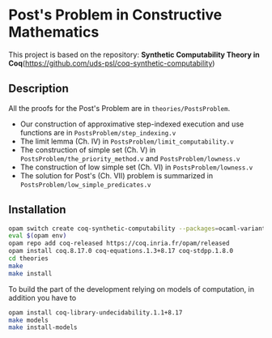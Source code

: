 # Post's Problem in Constructive Mathematics

This project is based on the repository: 
**Synthetic Computability Theory in Coq**(https://github.com/uds-psl/coq-synthetic-computability)

## Description
All the proofs for the Post's Problem are in `theories/PostsProblem`.

- Our construction of approximative step-indexed execution and use functions are in `PostsProblem/step_indexing.v`
- The limit lemma (Ch. IV) in `PostsProblem/limit_computability.v`
- The construction of simple set (Ch. V) in `PostsProblem/the_priority_method.v` and `PostsProblem/lowness.v`
- The construction of low simple set (Ch. VI) in `PostsProblem/lowness.v`
- The solution for Post's (Ch. VII) problem is summarized in `PostsProblem/low_simple_predicates.v`


<!-- 



# Synthetic Computability Theory in Coq

## Meta

- Author(s):
  - Yannick Forster
  - Felix Jahn
  - Dominik Kirst
  - Fabian Kunze
  - Nils Lauermann
  - Niklas Mück
- Maintainer:
  - Yannick Forster ([**@yforster**](https://github.com/yfrster))
- License: [MIT License](LICENSE)
- Compatible Coq versions: 8.17
- Additional dependencies: 
  - the [`stdpp` library](https://gitlab.mpi-sws.org/iris/stdpp)
  - optionally, the [Coq Library of Undecidability Proofs](https://github.com/uds-psl/coq-library-undecidability)
- Coq namespace: `SyntheticComputability`
- Related publication(s):
  - [Church’s Thesis and Related Axioms in Coq’s Type Theory](https://drops.dagstuhl.de/opus/volltexte/2021/13455/) doi:[10.4230/LIPIcs.CSL.2021.21](https://doi.org/10.4230/LIPIcs.CSL.2021.21)
  - [Parametric Church’s Thesis: Synthetic Computability Without Choice](https://arxiv.org/abs/2112.11781) doi:[10.1007/978-3-030-93100-1_6](https://doi.org/10.1007/978-3-030-93100-1_6)
  - [Computability in Constructive Type Theory](https://ps.uni-saarland.de/~forster/thesis.php) doi:[10.22028/D291-35758 ](https://dx.doi.org/10.22028/D291-35758)
  - [Synthetic Kolmogorov Complexity in Coq](https://drops.dagstuhl.de/opus/volltexte/2022/16721/) doi:[10.4230/LIPIcs.ITP.2022.12](https://doi.org/10.4230/LIPIcs.ITP.2022.12)
  - [Constructive and Synthetic Reducibility Degrees: Post's Problem for Many-One and Truth-Table Reducibility in Coq](https://doi.org/10.4230/LIPIcs.CSL.2023.21) doi:[10.4230/LIPIcs.CSL.2023.21](https://doi.org/10.4230/LIPIcs.CSL.2023.21)
  - [A Computational Cantor-Bernstein and Myhill's Isomorphism Theorem in Constructive Type Theory (Proof Pearl)](https://hal.inria.fr/hal-03891390/file/myhill-cantor-cpp23.pdf) doi:[10.1145/3573105.3575690](https://doi.org/10.1145/3573105.3575690)
  - [Oracle Computability and Turing Reducibility in the Calculus of Inductive Constructions](https://arxiv.org/abs/2307.15543) doi:[10.48550/arXiv.2307.15543](https://doi.org/10.48550/arXiv.2307.15543)

## Description

This library contains results on synthetic computability theory.

- Equivalence proofs for various axioms of synthetic computability in `Axioms/Equivalence.v`
- Rice's theorem in `Basic/Rice.v`
- Myhill's isomorphism theorem in `Basic/Myhill.v`
- The existence of simple and hypersimple predicates in `ReducibilityDegrees.summary_reducibility_degrees.v`
- A proof that nonrandom numbers defined via Kolmogorov Complexity form a simple predicate in `KolmogorovComplexity/Kolmogorov_gen.v`
- A definition of oracle computability and Turing reducibility in `TuringReducibility/OracleComputability.v`
- A proof of Post's theorem (`PT`) in `TuringReducibility/SemiDec.v`
- A proof of Post's theorem about the arithmetical hierarchy in `PostsTheorem/PostsTheorem.v`
- A proof of the Kleene-Post theorem in `PostsTheorem/KleenePostTheorem.v` -->

## Installation

```sh
opam switch create coq-synthetic-computability --packages=ocaml-variants.4.14.0+options,ocaml-option-flambda
eval $(opam env)
opam repo add coq-released https://coq.inria.fr/opam/released
opam install coq.8.17.0 coq-equations.1.3+8.17 coq-stdpp.1.8.0
cd theories
make
make install
```

To build the part of the development relying on models of computation, in addition you have to 

```sh
opam install coq-library-undecidability.1.1+8.17
make models
make install-models
```
